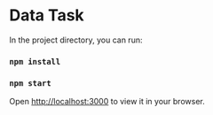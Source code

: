 # Data Task

In the project directory, you can run:

### `npm install`
### `npm start`

Open [http://localhost:3000](http://localhost:3000) to view it in your browser.